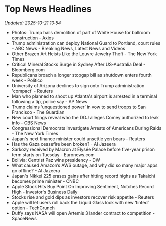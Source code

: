 # Top News Headlines

_Updated: 2025-10-21 10:54_

- Photos: Trump hails demolition of part of White House for ballroom construction - Axios
- Trump administration can deploy National Guard to Portland, court rules - ABC News - Breaking News, Latest News and Videos
- Other Brazen Art Heists Like the Louvre Jewelry Theft - The New York Times
- Critical Mineral Stocks Surge in Sydney After US-Australia Deal - Bloomberg.com
- Republicans broach a longer stopgap bill as shutdown enters fourth week - Politico
- University of Arizona declines to sign onto Trump administration 'compact' - Reuters
- Man who planned to shoot up Atlanta's airport is arrested in a terminal following a tip, police say - AP News
- Trump claims ‘unquestioned power’ in vow to send troops to San Francisco - The Guardian
- New court filings reveal who the DOJ alleges Comey authorized to leak info - CBS News
- Congressional Democrats Investigate Arrests of Americans During Raids - The New York Times
- Japan's next finance minister could unsettle yen bears - Reuters
- Has the Gaza ceasefire been broken? - Al Jazeera
- Sarkozy received by Macron at Élysée Palace before five-year prison term starts on Tuesday - Euronews.com
- Bolivia: Centrist Paz wins presidency - DW
- What caused Amazon’s AWS outage, and why did so many major apps go offline? - Al Jazeera
- Japan's Nikkei 225 erases gains after hitting record highs as Takaichi becomes prime minister - CNBC
- Apple Stock Hits Buy Point On Improving Sentiment, Notches Record High - Investor's Business Daily
- Stocks rise and gold dips as investors recover risk appetite - Reuters
- Apple will let users roll back the Liquid Glass look with new ‘tinted’ option - TechCrunch
- Duffy says NASA will open Artemis 3 lander contract to competition - SpaceNews